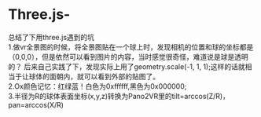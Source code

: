 # Three.js-
总结了下用three.js遇到的坑<br>
1.做vr全景图的时候，将全景图贴在一个球上时，发现相机的位置和球的坐标都是（0,0,0），但是依然可以看到图片的内容，当时感觉很奇怪，难道说是球是透明的？
后来自己实践了下，发现实际上用了geometry.scale(-1, 1, 1);这样的话就相当于让球体的面朝内，就可以看到外部的贴图了。<br>
2.Ox颜色记忆：红绿蓝！白色为0xffffff,黑色为0x000000;<br>
3.半径为R的球体表面坐标(x,y,z)转换为Pano2VR里的tilt=arccos(Z/R)，pan=arccos(X/R)
